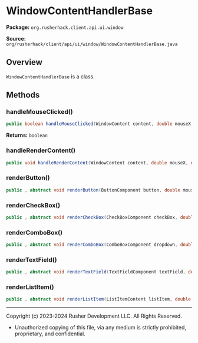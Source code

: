 # WindowContentHandlerBase

**Package:** `org.rusherhack.client.api.ui.window`

**Source:** `org/rusherhack/client/api/ui/window/WindowContentHandlerBase.java`

## Overview

`WindowContentHandlerBase` is a class.

## Methods

### handleMouseClicked()

```java
public boolean handleMouseClicked(WindowContent content, double mouseX, double mouseY, int button, WindowView view)
```

**Returns:** `boolean`

### handleRenderContent()

```java
public void handleRenderContent(WindowContent content, double mouseX, double mouseY, WindowView view)
```

### renderButton()

```java
public , abstract void renderButton(ButtonComponent button, double mouseX, double mouseY, WindowView view)
```

### renderCheckBox()

```java
public , abstract void renderCheckBox(CheckBoxComponent checkBox, double mouseX, double mouseY, WindowView view)
```

### renderComboBox()

```java
public , abstract void renderComboBox(ComboBoxComponent dropdown, double mouseX, double mouseY, WindowView view)
```

### renderTextField()

```java
public , abstract void renderTextField(TextFieldComponent textField, double mouseX, double mouseY, WindowView view)
```

### renderListItem()

```java
public , abstract void renderListItem(ListItemContent listItem, double mouseX, double mouseY, WindowView view)
```

---

Copyright (c) 2023-2024 Rusher Development LLC. All Rights Reserved.
* Unauthorized copying of this file, via any medium is strictly prohibited, proprietary, and confidential.
